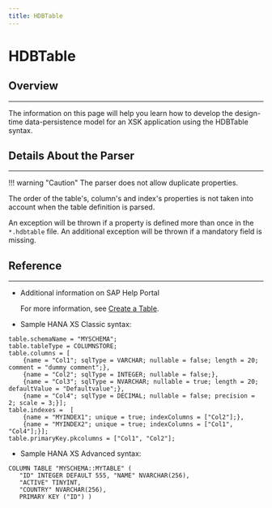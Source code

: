 ```yaml
---
title: HDBTable
---
```


HDBTable
===

## Overview
---

The information on this page will help you learn how to develop the design-time data-persistence model for an XSK application using the HDBTable syntax.

## Details About the Parser
---

!!! warning "Caution"
	The parser does not allow duplicate properties.

The order of the table's, column's and index's properties is not taken into account when the table definition is parsed. 

An exception will be thrown if a property is defined more than once in the `*.hdbtable` file. An additional exception will be thrown if a mandatory field is missing.

## Reference
---

* Additional information on SAP Help Portal

  For more information, see [Create a Table](https://help.sap.com/viewer/cc2b23beaa3344aebffa2f6e717df049/2.0.03/en-US/89cbf999e6004be3a5324b8f9ef0c53f.html).

* Sample HANA XS Classic syntax:

```
table.schemaName = "MYSCHEMA";
table.tableType = COLUMNSTORE;
table.columns = [
	{name = "Col1"; sqlType = VARCHAR; nullable = false; length = 20; comment = "dummy comment";},
	{name = "Col2"; sqlType = INTEGER; nullable = false;},
	{name = "Col3"; sqlType = NVARCHAR; nullable = true; length = 20; defaultValue = "Defaultvalue";},
	{name = "Col4"; sqlType = DECIMAL; nullable = false; precision = 2; scale = 3;}];
table.indexes =  [
	{name = "MYINDEX1"; unique = true; indexColumns = ["Col2"];},
	{name = "MYINDEX2"; unique = true; indexColumns = ["Col1", "Col4"];}];
table.primaryKey.pkcolumns = ["Col1", "Col2"];
```

* Sample HANA XS Advanced syntax:
```
COLUMN TABLE "MYSCHEMA::MYTABLE" ( 
   "ID" INTEGER DEFAULT 555, "NAME" NVARCHAR(256),
   "ACTIVE" TINYINT,
   "COUNTRY" NVARCHAR(256),
   PRIMARY KEY ("ID") )
```
